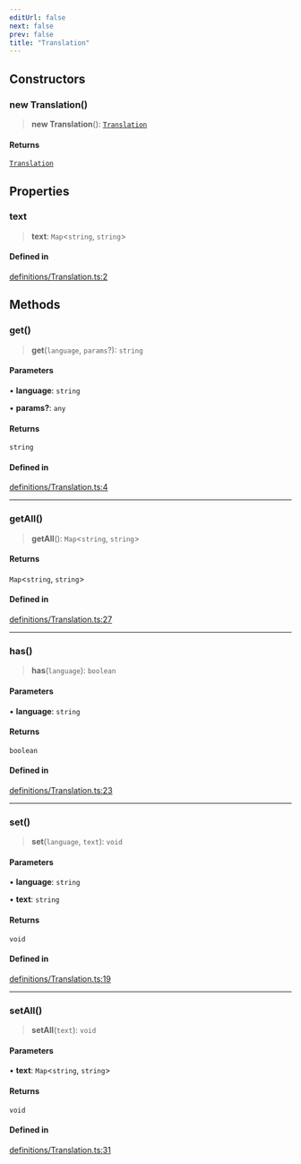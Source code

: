 ```yaml
---
editUrl: false
next: false
prev: false
title: "Translation"
---
```


## Constructors

### new Translation()

> **new Translation**(): [`Translation`](/api/classes/translation/)

#### Returns

[`Translation`](/api/classes/translation/)

## Properties

### text

> **text**: `Map`\<`string`, `string`\>

#### Defined in

[definitions/Translation.ts:2](https://github.com/ZumitoTeam/zumito-framework/blob/f77a1e7d4ead227692d81d4d92214a82370f6edc/src/definitions/Translation.ts#L2)

## Methods

### get()

> **get**(`language`, `params`?): `string`

#### Parameters

• **language**: `string`

• **params?**: `any`

#### Returns

`string`

#### Defined in

[definitions/Translation.ts:4](https://github.com/ZumitoTeam/zumito-framework/blob/f77a1e7d4ead227692d81d4d92214a82370f6edc/src/definitions/Translation.ts#L4)

***

### getAll()

> **getAll**(): `Map`\<`string`, `string`\>

#### Returns

`Map`\<`string`, `string`\>

#### Defined in

[definitions/Translation.ts:27](https://github.com/ZumitoTeam/zumito-framework/blob/f77a1e7d4ead227692d81d4d92214a82370f6edc/src/definitions/Translation.ts#L27)

***

### has()

> **has**(`language`): `boolean`

#### Parameters

• **language**: `string`

#### Returns

`boolean`

#### Defined in

[definitions/Translation.ts:23](https://github.com/ZumitoTeam/zumito-framework/blob/f77a1e7d4ead227692d81d4d92214a82370f6edc/src/definitions/Translation.ts#L23)

***

### set()

> **set**(`language`, `text`): `void`

#### Parameters

• **language**: `string`

• **text**: `string`

#### Returns

`void`

#### Defined in

[definitions/Translation.ts:19](https://github.com/ZumitoTeam/zumito-framework/blob/f77a1e7d4ead227692d81d4d92214a82370f6edc/src/definitions/Translation.ts#L19)

***

### setAll()

> **setAll**(`text`): `void`

#### Parameters

• **text**: `Map`\<`string`, `string`\>

#### Returns

`void`

#### Defined in

[definitions/Translation.ts:31](https://github.com/ZumitoTeam/zumito-framework/blob/f77a1e7d4ead227692d81d4d92214a82370f6edc/src/definitions/Translation.ts#L31)
